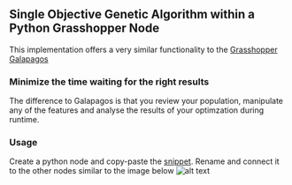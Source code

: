 ## Single Objective Genetic Algorithm within a Python Grasshopper Node

This implementation offers a very similar functionality to the [Grasshopper Galapagos](https://grasshopperdocs.com/addons/galapagos.html)

### Minimize the time waiting for the right results
The difference to Galapagos is that you review your population, manipulate any of the features and analyse the results of your optimzation during runtime.

### Usage
Create a python node and copy-paste the [snippet](https://github.com/alexberd/Grasshopper_PythonSnippets/blob/master/GeneticAlgorithm/SingleObjectiveGeneticAlgorithm.py). Rename and connect it to the other nodes similar to the image below 
![alt text](https://github.com/alexberd/Grasshopper_PythonSnippets/blob/master/GeneticAlgorithm/SingleObjectiveGeneticAlgorithm.JPG "Logo Title Text 1")
